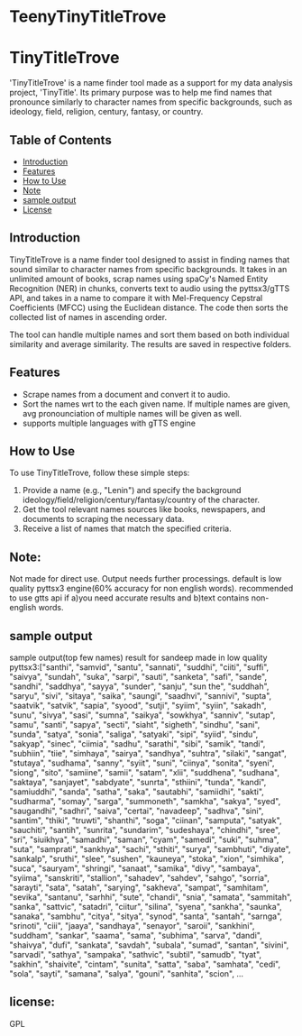 ﻿# TeenyTinyTitleTrove
# TinyTitleTrove
'TinyTitleTrove' is a name finder tool made as a support for my data analysis project, 'TinyTitle'. Its primary purpose was to help me find names that pronounce similarly to character names from specific backgrounds, such as ideology, field, religion, century, fantasy, or country.

## Table of Contents

- [Introduction](#introduction)
- [Features](#features)
- [How to Use](#how-to-use)
- [Note](#Note)
- [sample output](#sample-output)
- [License](#license)

## Introduction
TinyTitleTrove is a name finder tool designed to assist in finding names that sound similar to character names from specific backgrounds. It takes in an unlimited amount of books, scrap names using spaCy's Named Entity Recognition (NER) in chunks, converts text to audio using the pyttsx3/gTTS API, and takes in a name to compare it with Mel-Frequency Cepstral Coefficients (MFCC) using the Euclidean distance. The code then sorts the collected list of names in ascending order.

The tool can handle multiple names and sort them based on both individual similarity and average similarity. The results are saved in respective folders.


## Features

- Scrape names from a document and convert it to audio.
- Sort the names wrt to the each given name. If multiple names are given, avg pronounciation of multiple names will be given as well.
- supports multiple languages with gTTS engine

## How to Use

To use TinyTitleTrove, follow these simple steps:

1. Provide a name (e.g., "Lenin") and specify the background ideology/field/religion/century/fantasy/country of the character.
2. Get the tool relevant names sources like books, newspapers, and documents to scraping the necessary data.
3. Receive a list of names that match the specified criteria.

## Note:
Not made for direct use. Output needs further processings.
default is low quality pyttsx3 engine(60% accuracy for non english words). recommended to use gtts api if a)you need accurate results and b)text contains non-english words.


## sample output
sample output(top few names) result for sandeep made in low quality pyttsx3:["santhi", "samvid", "santu", "sannati", "suddhi", "ciiti", "suffi", "saivya", "sundah", "suka", "sarpi", "sauti", "sanketa", "safi", "sande", "sandhi", "saddhya", "sayya", "sunder", "sanju", "sun  the", "suddhah", "saryu", "sivi", "sitaya", "saika", "saungi", "saadhvi", "sannivi", "supta", "saatvik", "satvik", "sapia", "syood", "sutji", "syiim", "syiin", "sakadh", "sunu", "sivya", "sasi", "sumna", "saikya", "sowkhya", "sanniv", "sutap", "samu", "santi", "sapya", "secti", "siaht", "sigheth", "sindhu", "sani", "sunda", "satya", "sonia", "saliga", "satyaki", "sipi", "syiid", "sindu", "sakyap", "sinec", "ciimia", "sadhu", "sarathi", "sibi", "samik", "tandi", "subhiin", "tiie", "simhaya", "sairya", "sandhya", "suhtra", "silaki", "sangat", "stutaya", "sudhama", "sanny", "syiit", "suni", "ciinya", "sonita", "syeni", "siong", "sito", "samiine", "samii", "satam", "xlii", "suddhena", "sudhana", "saktaya", "sanjayet", "sabdyate", "sunrta", "sthiini", "tunda", "kandi", "samiuddhi", "sanda", "satha", "saka", "sautabhi", "samiidhi", "sakti", "sudharma", "somay", "sarga", "summoneth", "samkha", "sakya", "syed", "saugandhi", "sadhri", "saiva", "certai", "navadeep", "sadhva", "sini", "santim", "thiki", "truwti", "shanthi", "soga", "ciinan", "samputa", "satyak", "sauchiti", "santih", "sunrita", "sundarim", "sudeshaya", "chindhi", "sree", "sri", "siuikhya", "samadhi", "saman", "cyam", "samedi", "suki", "suhma", "suta", "samprati", "sankhya", "sachi", "sthiti", "surya", "sambhuti", "diyate", "sankalp", "sruthi", "slee", "sushen", "kauneya", "stoka", "xion", "simhika", "suca", "sauryam", "shringi", "sanaat", "samika", "divy", "sambaya", "syiima", "sanskriti", "stallion", "sahadev", "sahdev", "sahgo", "sorria", "sarayti", "sata", "satah", "sarying", "sakheva", "sampat", "samhitam", "sevika", "santanu", "sarhhi", "sute", "chandi", "snia", "samata", "sammitah", "sanka", "sattvic", "satadri", "ciitur", "silina", "syena", "sankha", "saunka", "sanaka", "sambhu", "citya", "sitya", "synod", "santa", "santah", "sarnga", "srinoti", "ciii", "jaaya", "sandhaya", "senayor", "saroii", "sankhini", "suddham", "sankar", "saama", "sama", "subhima", "sarva", "dandi", "shaivya", "dufi", "sankata", "savdah", "subala", "sumad", "santan", "sivini", "sarvadi", "sathya", "sampaka", "sathvic", "subtil", "samudb", "tyat", "sakhin", "shaivite", "cintam", "sunita", "satta", "saba", "samhata", "cedi", "sola", "sayti", "samana", "salya", "gouni", "sanhita", "scion", ...

## license:
GPL

